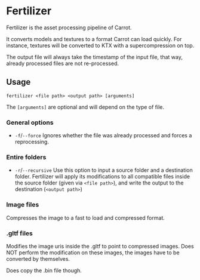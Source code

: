 # Fertilizer

Fertilizer is the asset processing pipeline of Carrot.

It converts models and textures to a format Carrot can load quickly.
For instance, textures will be converted to KTX with a supercompression on top.

The output file will always take the timestamp of the input file, that way, already processed files are not re-processed.

## Usage
`fertilizer <file path> <output path> [arguments]`

The `[arguments]` are optional and will depend on the type of file.

### General options
- `-f`/`--force` Ignores whether the file was already processed and forces a reprocessing.

### Entire folders
- `-r`/`--recursive` Use this option to input a source folder and a destination folder. Fertilizer will apply its 
modifications to all compatible files inside the source folder (given via `<file path>`), and write the output to the destination (`<output path>`)

### Image files
Compresses the image to a fast to load and compressed format.

### .gltf files
Modifies the image uris inside the .gltf to point to compressed images. 
Does NOT perform the modification on these images, the images have to be converted by themselves.

Does copy the .bin file though.